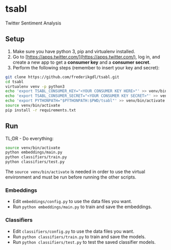 # tsabl
Twitter Sentiment Analysis

## Setup
1. Make sure you have python 3, pip and virtualenv installed.
2. Go to [https://apps.twitter.com/](https://apps.twitter.com/), log in, and create a new app to get a **consumer key** and a **consumer secret**.
3. Perform the following steps (remember to insert your key and secret):

```bash
git clone https://github.com/frederikgdl/tsabl.git
cd tsabl
virtualenv venv -p python3
echo 'export TSABL_CONSUMER_KEY="<YOUR CONSUMER KEY HERE>"' >> venv/bin/activate
echo 'export TSABL_CONSUMER_SECRET="<YOUR CONSUMER KEY SECRET>"' >> venv/bin/activate
echo 'export PYTHONPATH="$PYTHONPATH:$PWD/tsabl"' >> venv/bin/activate
source venv/bin/activate
pip install -r requirements.txt
```

## Run
TL;DR - Do everything:
```bash
source venv/bin/activate
python embeddings/main.py
python classifiers/train.py
python classifiers/test.py
```

The `source venv/bin/activate` is needed in order to use the virtual environment and must be run before running the other scripts.

### Embeddings
* Edit `embeddings/config.py` to use the data files you want.
* Run `python embeddings/main.py` to train and save the embeddings.

### Classifiers
* Edit `classifiers/config.py` to use the data files you want.
* Run `python classifiers/train.py` to train and save the models.
* Run `python classifiers/test.py` to test the saved classifier models.
